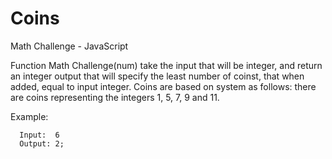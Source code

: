 # Coins
Math Challenge - JavaScript


Function Math Challenge(num) take the input that will be integer, and return an integer output that will specify the least number of coinst, that when added, equal to input integer. Coins are based on system as follows: there are coins representing the integers 1, 5, 7, 9 and 11. 

Example: 
    
      Input:  6
      Output: 2;
      
      
